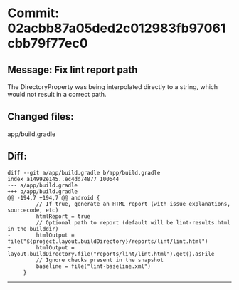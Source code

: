 # Commit: 02acbb87a05ded2c012983fb97061cbb79f77ec0
## Message: Fix lint report path

The DirectoryProperty was being interpolated directly to a string, which
would not result in a correct path.
## Changed files:
app/build.gradle

## Diff:
```
diff --git a/app/build.gradle b/app/build.gradle
index a14992e145..ec4dd74877 100644
--- a/app/build.gradle
+++ b/app/build.gradle
@@ -194,7 +194,7 @@ android {
         // If true, generate an HTML report (with issue explanations, sourcecode, etc)
         htmlReport = true
         // Optional path to report (default will be lint-results.html in the builddir)
-        htmlOutput = file("${project.layout.buildDirectory}/reports/lint/lint.html")
+        htmlOutput = layout.buildDirectory.file("reports/lint/lint.html").get().asFile
         // Ignore checks present in the snapshot
         baseline = file("lint-baseline.xml")
     }
```
-----------------------------------
